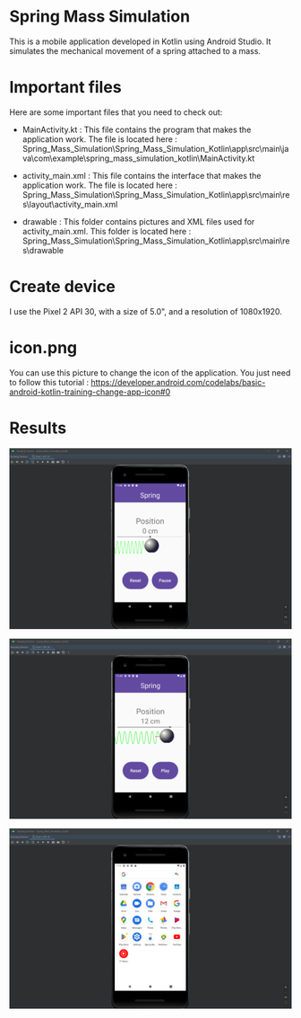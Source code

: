 # Spring Mass Simulation

This is a mobile application developed in Kotlin using Android Studio. It simulates the mechanical movement of a spring attached to a mass.

# Important files

Here are some important files that you need to check out:

- MainActivity.kt : This file contains the program that makes the application work. The file is located here : Spring_Mass_Simulation\Spring_Mass_Simulation_Kotlin\app\src\main\java\com\example\spring_mass_simulation_kotlin\MainActivity.kt

- activity_main.xml : This file contains the interface that makes the application work. The file is located here : Spring_Mass_Simulation\Spring_Mass_Simulation_Kotlin\app\src\main\res\layout\activity_main.xml

- drawable : This folder contains pictures and XML files used for activity_main.xml. This folder is located here : Spring_Mass_Simulation\Spring_Mass_Simulation_Kotlin\app\src\main\res\drawable

# Create device

 I use the Pixel 2 API 30, with a size of 5.0", and a resolution of 1080x1920.
 
# icon.png 

You can use this picture to change the icon of the application. You just need to follow this tutorial : https://developer.android.com/codelabs/basic-android-kotlin-training-change-app-icon#0

# Results

<p align="center">
  <img src="https://github.com/raynaldlao/Spring_Mass_Simulation/blob/main/result_spring_1.png" />
</p>

<p align="center">
  <img src="https://github.com/raynaldlao/Spring_Mass_Simulation/blob/main/result_spring_2.png" />
</p>

<p align="center">
  <img src="https://github.com/raynaldlao/Spring_Mass_Simulation/blob/main/result_spring_3.png" />
</p>
